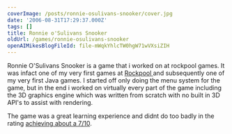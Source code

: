 ```yaml
---
coverImage: /posts/ronnie-osulivans-snooker/cover.jpg
date: '2006-08-31T17:29:37.000Z'
tags: []
title: Ronnie o'Sulivans Snooker
oldUrl: /games/ronnie-osulivans-snooker
openAIMikesBlogFileId: file-mWqkYhlcTW0hgW71wVXsiZIH
---
```


Ronnie O'Sulivans Snooker is a game that i worked on at rockpool games. It was infact one of my very first games at [Rockpool ](https://www.rockpoolgames.co.uk)and subsequently one of my very first Java games. I started off only doing the menu system for the game, but in the end i worked on virtually every part of the game including the 3D graphics engine which was written from scratch with no built in 3D API's to assist with rendering.

<!-- more -->

The game was a great learning experience and didnt do too badly in the rating [achieving about a 7/10](https://www.gamemobile.co.uk/ronnieosullivanssnooker.htm).
